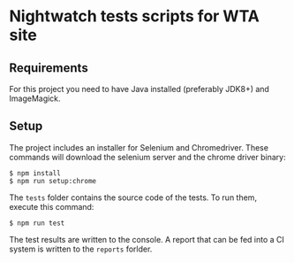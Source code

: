 # Nightwatch tests scripts for WTA site

## Requirements
For this project you need to have Java installed (preferably JDK8+) and ImageMagick.

## Setup
The project includes an installer for Selenium and Chromedriver. These commands will download the selenium server and the chrome driver binary:

```
$ npm install
$ npm run setup:chrome
```
The `tests` folder contains the source code of the tests. To run them, execute this command:

```
$ npm run test
```
The test results are written to the console. A report that can be fed into a CI system is written to the `reports` forlder.
